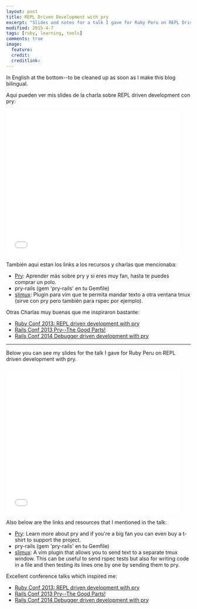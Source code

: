 ```yaml
---
layout: post
title: REPL Driven Development with pry
excerpt: "Slides and notes for a talk I gave for Ruby Peru on REPL Driven development"
modified: 2015-4-7
tags: [ruby, learning, tools]
comments: true
image:
  feature:
  credit:
  creditlink:
---
```


In English at the bottom--to be cleaned up as soon as I make this blog bilingual.

Aqui pueden ver mis slides de la charla sobre REPL driven development con pry:

<iframe src="//www.slideshare.net/slideshow/embed_code/40098358" width="476" height="400" frameborder="0" marginwidth="0" marginheight="0" scrolling="no"></iframe>

También aqui estan los links a los recursos y charlas que mencionaba:

- [Pry](pryrepl.org): Aprender más sobre pry y si eres muy fan, hasta te puedes comprar un polo.
- pry-rails (gem 'pry-rails' en tu Gemfile)
- [slimux](github.com/epeli/slimux/): Plugin para vim que te permita mandar texto a otra ventana tmux (sirve con pry pero también para rspec por ejemplo).

Otras Charlas muy buenas que me inspiraron bastante:

- [Ruby Conf 2013: REPL driven development with pry](https://www.youtube.com/watch?v=D9j_Mf91M0I)
- [Rails Conf 2013 Pry--The Good Parts!](https://www.youtube.com/watch?v=D9j_Mf91M0I)
- [Rails Conf 2014 Debugger driven development with pry](https://www.youtube.com/watch?v=4hfMUP5iTq8)

<hr>

Below you can see my slides for the talk I gave for Ruby Peru on REPL driven development with pry.

<iframe src="//www.slideshare.net/slideshow/embed_code/40098358" width="476" height="400" frameborder="0" marginwidth="0" marginheight="0" scrolling="no"></iframe>

Also below are the links and resources that I mentioned in the talk:

- [Pry](pryrepl.org): Learn more about pry and if you're a big fan you can even buy a t-shirt to support the project.
- pry-rails (gem 'pry-rails' en tu Gemfile)
- [slimux](github.com/epeli/slimux/): A vim plugin that allows you to send text to a separate tmux window. This can be useful to send rspec tests but also for writing code in a file and then testing its lines one by one by sending them to pry.

Excellent conference talks which inspired me:

- [Ruby Conf 2013: REPL driven development with pry](https://www.youtube.com/watch?v=D9j_Mf91M0I)
- [Rails Conf 2013 Pry--The Good Parts!](https://www.youtube.com/watch?v=D9j_Mf91M0I)
- [Rails Conf 2014 Debugger driven development with pry](https://www.youtube.com/watch?v=4hfMUP5iTq8)


